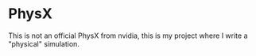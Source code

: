 # PhysX
 This is not an official PhysX from nvidia, this is my project where I write a "physical" simulation.
